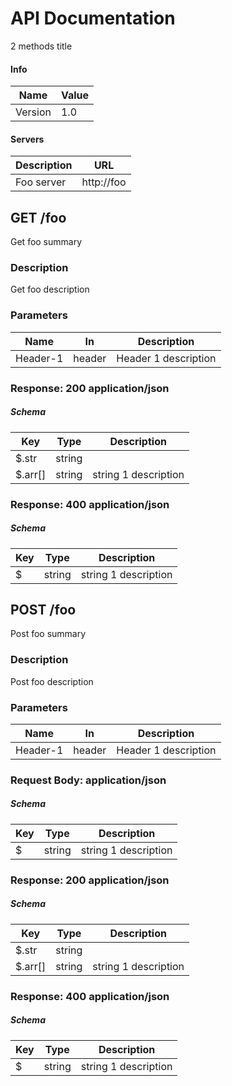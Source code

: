 # API Documentation

2 methods title

#### Info

| Name | Value |
| ---- | ----- |
| Version | 1.0 |


#### Servers

| Description | URL |
| ----------- | --- |
| Foo server | http://foo |


GET /foo
--------

Get foo summary

### Description

Get foo description

### Parameters

| Name   | In  | Description |
| ------ | --- | ----------- |
| Header-1 | header | Header 1 description |

### Response: 200 application/json

##### Schema

| Key | Type | Description |
| --- | ---- | ----------- |
| $.str | string |  |
| $.arr[] | string | string 1 description |

### Response: 400 application/json

##### Schema

| Key | Type | Description |
| --- | ---- | ----------- |
| $ | string | string 1 description |


POST /foo
---------

Post foo summary

### Description

Post foo description

### Parameters

| Name   | In  | Description |
| ------ | --- | ----------- |
| Header-1 | header | Header 1 description |

### Request Body: application/json

##### Schema

| Key | Type | Description |
| --- | ---- | ----------- |
| $ | string | string 1 description |

### Response: 200 application/json

##### Schema

| Key | Type | Description |
| --- | ---- | ----------- |
| $.str | string |  |
| $.arr[] | string | string 1 description |

### Response: 400 application/json

##### Schema

| Key | Type | Description |
| --- | ---- | ----------- |
| $ | string | string 1 description |
